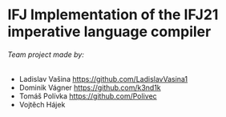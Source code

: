 # IFJ Implementation of the IFJ21 imperative language compiler
###### Team project made by:
  - Ladislav Vašina https://github.com/LadislavVasina1
  - Dominik Vágner  https://github.com/k3nd1k
  - Tomáš Polívka   https://github.com/Polivec
  - Vojtěch Hájek
